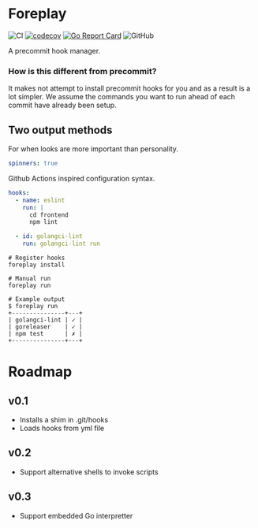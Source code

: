 # Foreplay

![CI](https://github.com/eberkund/foreplay/workflows/CI/badge.svg)
[![codecov](https://codecov.io/gh/eberkund/foreplay/branch/master/graph/badge.svg)](https://codecov.io/gh/eberkund/foreplay)
[![Go Report Card](https://goreportcard.com/badge/github.com/eberkund/foreplay)](https://goreportcard.com/report/github.com/eberkund/foreplay)
![GitHub](https://img.shields.io/github/license/eberkund/foreplay)

A precommit hook manager.

### How is this different from precommit?

It makes not attempt to install precommit hooks for you and as a result is a lot simpler. We assume the commands you want to run ahead of each commit have already been setup.

## Two output methods

For when looks are more important than personality.

```yaml
spinners: true
```

Github Actions inspired configuration syntax.

```yaml
hooks:
  - name: eslint
    run: |
      cd frontend
      npm lint

  - id: golangci-lint
    run: golangci-lint run
```

```
# Register hooks
foreplay install

# Manual run
foreplay run

# Example output
$ foreplay run
+---------------+---+
| golangci-lint | ✓ |
| goreleaser    | ✓ |
| npm test      | ✗ |
+---------------+---+
```

# Roadmap

## v0.1
- Installs a shim in .git/hooks
- Loads hooks from yml file

## v0.2
- Support alternative shells to invoke scripts

## v0.3
- Support embedded Go interpretter
